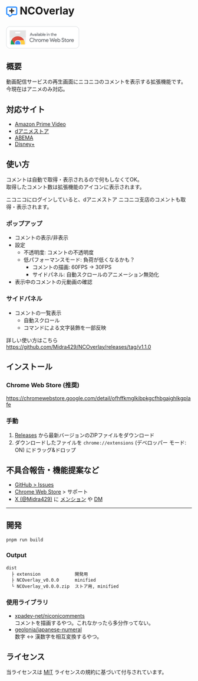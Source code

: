 # <sub><img src="assets/icon.png" width="30px" height="30px"></sub> NCOverlay

[<img src="assets/badges/chrome.png" height="60px">](https://chromewebstore.google.com/detail/ofhffkmglkibpkgcfhbgajghlkgplafe)

## 概要

動画配信サービスの再生画面にニコニコのコメントを表示する拡張機能です。<br>
今現在はアニメのみ対応。

## 対応サイト

- [Amazon Prime Video](https://www.amazon.co.jp/gp/video/storefront/)
- [dアニメストア](https://animestore.docomo.ne.jp/animestore/)
- [ABEMA](https://abema.tv/video/genre/animation)
- [Disney+](https://www.disneyplus.com/ja-jp/home)

## 使い方
コメントは自動で取得・表示されるので何もしなくてOK。<br>
取得したコメント数は拡張機能のアイコンに表示されます。<br>

ニコニコにログインしていると、dアニメストア ニコニコ支店のコメントも取得・表示されます。

### ポップアップ
- コメントの表示/非表示
- 設定
  - 不透明度: コメントの不透明度
  - 低パフォーマンスモード: 負荷が低くなるかも？
    - コメントの描画: 60FPS → 30FPS
    - サイドパネル: 自動スクロールのアニメーション無効化
- 表示中のコメントの元動画の確認

### サイドパネル
- コメントの一覧表示
  - 自動スクロール
  - コマンドによる文字装飾を一部反映

詳しい使い方はこちら<br>
https://github.com/Midra429/NCOverlay/releases/tag/v1.1.0

## インストール

### Chrome Web Store (推奨)
https://chromewebstore.google.com/detail/ofhffkmglkibpkgcfhbgajghlkgplafe

### 手動
1. [Releases](https://github.com/Midra429/NCOverlay/releases) から最新バージョンのZIPファイルをダウンロード
2. ダウンロードしたファイルを `chrome://extensions` (デベロッパー モード: ON) にドラッグ&ドロップ

## 不具合報告・機能提案など
- [GitHub > Issues](https://github.com/Midra429/NCOverlay/issues)
- [Chrome Web Store](https://chromewebstore.google.com/detail/ofhffkmglkibpkgcfhbgajghlkgplafe) > サポート
- [X (@Midra429)](https://x.com/Midra429) に [メンション](https://x.com/intent/tweet?screen_name=Midra429) や [DM](https://x.com/messages/compose?recipient_id=1052566817279864837)

---

## 開発
```sh
pnpm run build
```

### Output
```
dist
  ├ extension             開発用
  ├ NCOverlay_v0.0.0      minified
  └ NCOverlay_v0.0.0.zip  ストア用, minified
```

### 使用ライブラリ
- [xpadev-net/niconicomments](https://github.com/xpadev-net/niconicomments)<br>
  コメントを描画するやつ。これなかったら多分作ってない。
- [geolonia/japanese-numeral](https://github.com/geolonia/japanese-numeral)<br>
  数字 ↔ 漢数字を相互変換するやつ。

## ライセンス
当ライセンスは [MIT](LICENSE.txt) ライセンスの規約に基づいて付与されています。
